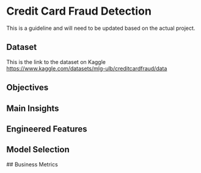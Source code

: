 # Credit Card Fraud Detection 
This is a guideline and will need to be updated based on the actual project.
## Dataset
This is the link to the dataset on Kaggle https://www.kaggle.com/datasets/mlg-ulb/creditcardfraud/data

## Objectives

## Main Insights

## Engineered Features

## Model Selection

## Business Metrics